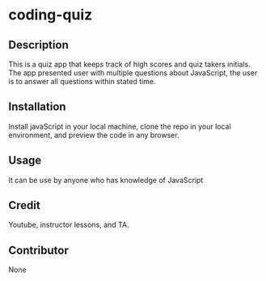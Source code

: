 # coding-quiz

## Description
This is a quiz app that keeps track of high scores and quiz takers initials. The app presented user with multiple questions about JavaScript, the user is to answer all questions within stated time.


## Installation
Install javaScript in your local machine, clone the repo in your local environment, and preview the code in any browser.

## Usage 
It can be use by anyone who has knowledge of JavaScript

## Credit
Youtube, instructor lessons, and TA.

## Contributor
None